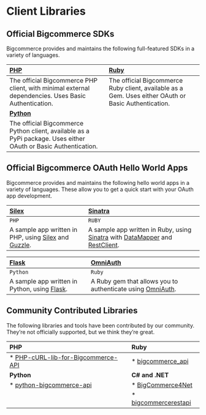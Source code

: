# Client Libraries

## Official Bigcommerce SDKs

Bigcommerce provides and maintains the following full-featured SDKs in a variety of languages.

|[PHP](https://github.com/bigcommerce/bigcommerce-api-php)|[Ruby](https://github.com/bigcommerce/bigcommerce-api-ruby)|
|:----------|:-----------|
|The official Bigcommerce PHP client, with minimal external dependencies. Uses Basic Authentication.|The official Bigcommerce Ruby client, available as a Gem. Uses either OAuth or Basic Authentication.
|[**Python**](https://github.com/bigcommerce/bigcommerce-api-python)|| 
|The official Bigcommerce Python client, available as a PyPi package. Uses either OAuth or Basic Authentication.||

</div>

## Official Bigcommerce OAuth Hello World Apps

Bigcommerce provides and maintains the following hello world apps in a variety of languages. These allow you to get a quick start with your OAuth app development.

|[Silex](https://github.com/bigcommerce/hello-world-app-php-silex)| [Sinatra](https://github.com/bigcommerce/hello-world-app-ruby-sinatra)|
|:--------------------------|:--------------------|
`PHP`|`RUBY`
|A sample app written in PHP, using [Silex](http://silex.sensiolabs.org/) and [Guzzle](http://docs.guzzlephp.org/en/latest/).|A sample app written in Ruby, using [Sinatra](http://www.sinatrarb.com/) with [DataMapper](http://datamapper.org/) and [RestClient](http://rubydoc.info/github/rest-client/rest-client).|

|[Flask](https://github.com/bigcommerce/hello-world-app-python-flask)| [OmniAuth](https://github.com/bigcommerce/omniauth-bigcommerce)|
|:---------------|:----------------|
|`Python`|`Ruby`|
|A sample app written in Python, using [Flask](http://flask.pocoo.org/).|A Ruby gem that allows you to authenticate using [OmniAuth](https://github.com/intridea/omniauth/wiki).|

</div>

## Community Contributed Libraries

The following libraries and tools have been contributed by our community. They’re not officially supported, but we think they’re great.

|PHP|Ruby|
|:----|:----|
|*  [PHP-cURL-lib-for-Bigcommerce-API](https://github.com/adambilsing/PHP-cURL-lib-for-Bigcommerce-API)|*   [bigcommerce_api](https://github.com/ideaoforder/bigcommerce_api)|
|**Python**|**C# and .NET** |
|*   [python-bigcommerce-api](https://github.com/Clean-Cole/python-bigcommerce-api)|*   [BigCommerce4Net](https://github.com/worstone/BigCommerce4Net)    |
||*   [bigcommercerestapi](https://github.com/jmawebtech/bigcommercerestapi)|


</div>

</div>
